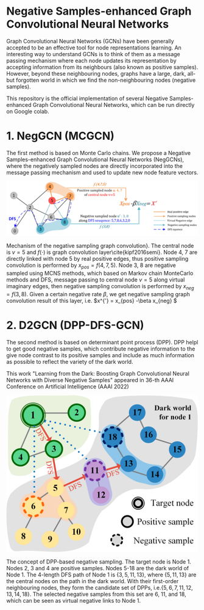 # Negative Samples-enhanced Graph Convolutional Neural Networks
Graph Convolutional Neural Networks (GCNs) have been generally accepted to be an effective tool for node representations learning. An interesting way to understand GCNs is to think of them as a message passing mechanism where each node updates its representation by accepting information from its neighbours (also known as positive samples). However, beyond these neighbouring nodes, graphs have a large, dark, all-but forgotten world in which we find the non-neighbouring nodes (negative samples).

This repository is the official implementation of several Negative Samples-enhanced Graph Convolutional Neural Networks, which can be run directly on Google colab.

# 1. NegGCN (MCGCN) 
The first method is based on Monte Carlo chains. We propose a Negative Samples-enhanced Graph Convolutional Neural Networks (NegGCNs), where the negatively sampled nodes are directly incorporated into the message passing mechanism and used to update new node feature vectors. 

![NegGcn](NegGCN(MCGCN).jpg)

Mechanism of the negative sampling graph convolution}. The central node is $v=5$ and $f(\cdot)$ is graph convolution layer\cite{kipf2016semi}. Node 4, 7 are directly linked with node 5 by real positive edges, thus positive sampling convolution is performed by $x_{pos}=f(4,7,5)$. Node 3, 8 are negative sampled using MCNS methods, which based on Markov chain MonteCarlo methods and DFS, message passing to central node $v=5$ along virtual imaginary edges, then negative sampling convolution is performed by $x_{neg}=f(3,8)$. Given a certain negative rate $\beta$, we get negative sampling graph convolution result of this layer, i.e. $x^{'} = x_{pos} -\beta x_{neg} $ 

# 2. D2GCN (DPP-DFS-GCN) 
The second method is based on  determinant point process (DPP). DPP helpl to get good negative samples, which contribute negative information to the give node contrast to its positive samples and include as much information as possible to reflect the variety of the dark world.

This work "Learning from the Dark: Boosting Graph Convolutional Neural Networks with Diverse Negative Samples" appeared in 36-th AAAI Conference on Artificial Intelligence (AAAI 2022)

![D2GCN](D2GCN-DFS.png)

The concept of DPP-based negative sampling. The target node is Node 1. Nodes 2, 3 and 4 are positive samples. Nodes 5-18 are the dark world of Node 1. The 4-length DFS path of Node 1 is $\{3, 5, 11, 13\}$, where $\{5, 11, 13\}$ are the central nodes on the path in the dark world. With their first-order neighbouring nodes, they form the candidate set of DPPs, i.e.$\{5,6,7,11,12,13,14,18\}$. The selected negative samples from this set are 6, 11, and 18, which can be seen as virtual negative links to Node 1.
